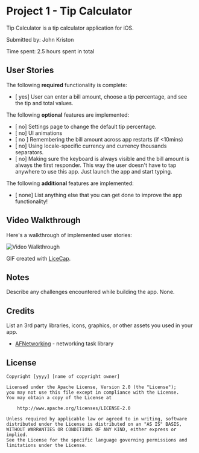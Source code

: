 # Project 1 - Tip Calculator

Tip Calculator is a tip calculator application for iOS.

Submitted by: John Kriston

Time spent: 2.5 hours spent in total

## User Stories

The following **required** functionality is complete:

* [ yes] User can enter a bill amount, choose a tip percentage, and see the tip and total values.

The following **optional** features are implemented:
* [ no] Settings page to change the default tip percentage.
* [ no] UI animations
* [ no ] Remembering the bill amount across app restarts (if <10mins)
* [ no] Using locale-specific currency and currency thousands separators.
* [ no] Making sure the keyboard is always visible and the bill amount is always the first responder. This way the user doesn't have to tap anywhere to use this app. Just launch the app and start typing.

The following **additional** features are implemented:

- [ none] List anything else that you can get done to improve the app functionality!

## Video Walkthrough

Here's a walkthrough of implemented user stories:

<img src='https://i.imgur.com/xWUNN2f.gif' title='Video Walkthrough' width='' alt='Video Walkthrough' />

GIF created with [LiceCap](https://imgur.com/xWUNN2f).

## Notes

Describe any challenges encountered while building the app.
None.

## Credits

List an 3rd party libraries, icons, graphics, or other assets you used in your app.

- [AFNetworking](https://github.com/AFNetworking/AFNetworking) - networking task library

## License

    Copyright [yyyy] [name of copyright owner]

    Licensed under the Apache License, Version 2.0 (the "License");
    you may not use this file except in compliance with the License.
    You may obtain a copy of the License at

        http://www.apache.org/licenses/LICENSE-2.0

    Unless required by applicable law or agreed to in writing, software
    distributed under the License is distributed on an "AS IS" BASIS,
    WITHOUT WARRANTIES OR CONDITIONS OF ANY KIND, either express or implied.
    See the License for the specific language governing permissions and
    limitations under the License.
